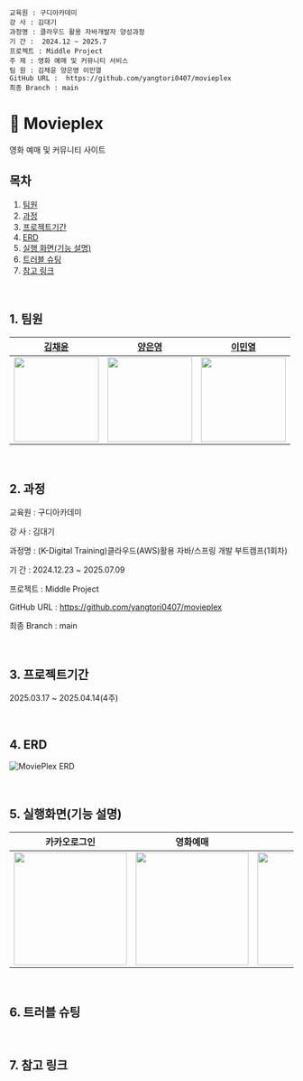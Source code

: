 ```
교육원 : 구디아카데미
강 사 : 김대기
과정명 : 클라우드 활용 자바개발자 양성과정
기 간 :  2024.12 ~ 2025.7
프로젝트 : Middle Project
주 제 : 영화 예매 및 커뮤니티 서비스
팀 원 : 김채윤 양은영 이민열
GitHub URL :  https://github.com/yangtori0407/movieplex
최종 Branch : main
```


# 🎥 Movieplex
 영화 예매 및 커뮤니티 사이트


## 목차

1. [팀원](#1-팀원)
2. [과정](#2-과정)
3. [프로젝트기간](#3-프로젝트기간)
4. [ERD](#4-erd)
5. [실행 화면(기능 설명)](#5-실행화면기능-설명)
6. [트러블 슈팅](#6-트러블-슈팅)
7. [참고 링크](#7-참고-링크)

<br>

## 1. 팀원

| [김채윤](https://github.com/erica-co)  | [양은영](https://github.com/yangtori0407) | [이민열](https://github.com/mireu930) |
| :--------: | :--------: |:--------: |
|<img src=https://avatars.githubusercontent.com/u/181097382 height="150"/> |<img src=https://avatars.githubusercontent.com/u/114906941 height="150"/> | <img src=https://github.com/mireu79/ios-rock-paper-scissors/assets/125941932/b4a69222-b338-4a7f-984c-be5bd78dc1d8 height="150"/> | 

<br>

## 2. 과정
교육원   : 구디아카데미

강  사   : 김대기

과정명   : (K-Digital Training)클라우드(AWS)활용 자바/스프링 개발 부트캠프(1회차)

기  간   : 2024.12.23 ~ 2025.07.09

프로젝트 : Middle Project

GitHub URL  : https://github.com/yangtori0407/movieplex

최종 Branch : main

<br>

## 3. 프로젝트기간
2025.03.17 ~ 2025.04.14(4주)


<br>

## 4. ERD

![MoviePlex ERD](https://github.com/user-attachments/assets/229388df-9bfb-47b0-8122-f27cbe9a04bc)

<br>

## 5. 실행화면(기능 설명)

| 카카오로그인 | 영화예매 |  리뷰네스트 |
| :--------: | :--------: | :--------: |
| <img src=https://github.com/user-attachments/assets/6b558858-9ffb-44a4-b8a0-f4a59ba1a4e3 height="200"/> |  <img src=https://github.com/user-attachments/assets/ffabad95-de8c-4263-975a-9a3248c4a443 height="200"/> | <img src=https://github.com/user-attachments/assets/e43ba862-edea-4cec-a045-3b1f2653494d  height="200"/>


<br>

## 6. 트러블 슈팅


<br>

## 7. 참고 링크


<br>





